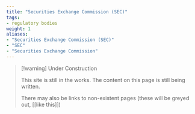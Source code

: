 ```yaml
---
title: "Securities Exchange Commission (SEC)"
tags:
- regulatory bodies
weight: 1
aliases:
- "Securities Exchange Commission (SEC)"
- "SEC"
- "Securities Exchange Commission"
---
```


> [!warning] Under Construction
> 
> This site is still in the works. The content on this page is still being written. 
> 
> There may also be links to non-existent pages (these will be greyed out, [[like this]])
